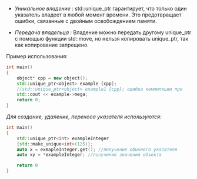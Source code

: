 - *Уникальное владение :* 
  std::unique_ptr гарантирует, что только один указатель владеет в любой момент времени. Это предотвращает ошибки, связанные с двойным освобождением памяти. 
  
- *Передача владельца :* 
  Владение можно передать другому unique_ptr c помощью функции std::move, но нельзя копировать unique_ptr, так как копирование запрещено.

Пример использования: 
```cpp
int main()  
{  
    object* cpp = new object();  
    std::unique_ptr<object> example {cpp};
    //std::unique_ptr<object> example1 {cpp}; ошибка компиляции при                                            добавление данной строки
    std::cout << example->mega;  
    return 0;  
}
```

*Для создание, удаление, переноса указателя используются:*

```cpp
int main()
{
	std::unique_ptr<int> exampleInteger 
	{std::make_unique<int>(125)};
	auto x = exmapleInteger.get(); //получение обычного указателя 
	auto xy = *exampleInteger; //получение значения объекта

	return 0 
}
```